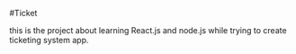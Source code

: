 #Ticket

this is the project about learning React.js and node.js while trying to create ticketing system app. 
